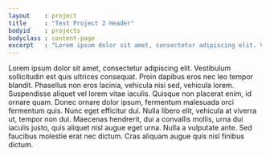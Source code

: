 ```yaml
---
layout    : project
title     : "Test Project 2 Header"
bodyid    : projects
bodyclass : content-page
excerpt   : "Lorem ipsum dolor sit amet, consectetur adipiscing elit. Vestibulum sollicitudin est quis ultrices consequat. Proin dapibus eros nec leo tempor blandit. Phasellus non eros lacinia, vehicula nisi sed, vehicula lorem. Suspendisse aliquet vel lorem vitae iaculis. Quisque non placerat enim, id ornare quam. Donec ornare dolor ipsum, fermentum malesuada orci fermentum quis."
---
```


Lorem ipsum dolor sit amet, consectetur adipiscing elit. Vestibulum sollicitudin est quis ultrices consequat. Proin dapibus eros nec leo tempor blandit. Phasellus non eros lacinia, vehicula nisi sed, vehicula lorem. Suspendisse aliquet vel lorem vitae iaculis. Quisque non placerat enim, id ornare quam. Donec ornare dolor ipsum, fermentum malesuada orci fermentum quis. Nunc eget efficitur dui. Nulla libero elit, vehicula at viverra ut, tempor non dui. Maecenas hendrerit, dui a convallis mollis, urna dui iaculis justo, quis aliquet nisl augue eget urna. Nulla a vulputate ante. Sed faucibus molestie erat nec dictum. Cras aliquam augue quis nisl finibus dictum.
